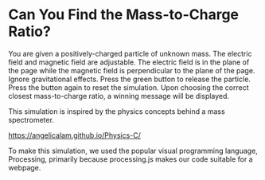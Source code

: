 Can You Find the Mass-to-Charge Ratio?
========================================

You are given a positively-charged particle of unknown mass.
The electric field and magnetic field are adjustable.
The electric field is in the plane of the page while the magnetic field is perpendicular to the plane of the page.
Ignore gravitational effects.
Press the green button to release the particle. Press the button again to reset the simulation.
Upon choosing the correct closest mass-to-charge ratio, a winning message will be displayed.

This simulation is inspired by the physics concepts behind a mass spectrometer.

https://angelicalam.github.io/Physics-C/ 

To make this simulation, we used the popular visual programming language, Processing,
primarily because processing.js makes our code suitable for a webpage.

